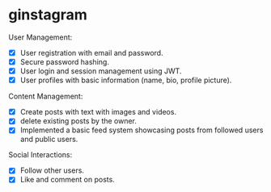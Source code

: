# ginstagram

User Management:
- [x] User registration with email and password.
- [x] Secure password hashing.
- [x] User login and session management using JWT.
- [x] User profiles with basic information (name, bio, profile picture).

Content Management:
- [x] Create posts with text with images and videos.
- [x] delete existing posts by the owner.
- [x] Implemented a basic feed system showcasing posts from followed users and public users.

Social Interactions:
- [x] Follow other users.
- [x] Like and comment on posts.